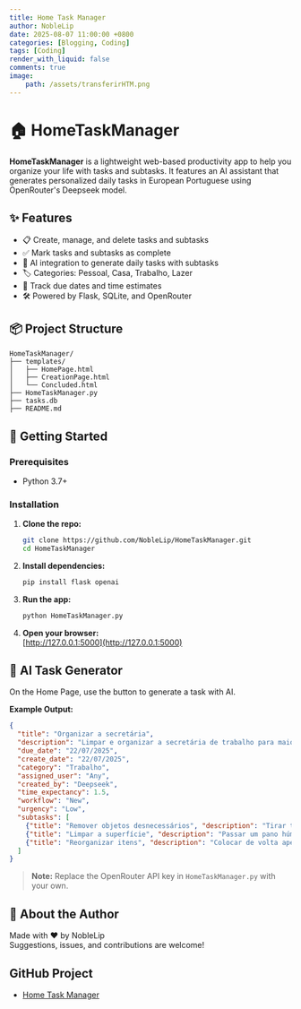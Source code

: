 ```yaml
---
title: Home Task Manager
author: NobleLip
date: 2025-08-07 11:00:00 +0800
categories: [Blogging, Coding]
tags: [Coding]
render_with_liquid: false
comments: true
image:
    path: /assets/transferirHTM.png
---
```


# 🏠 HomeTaskManager

**HomeTaskManager** is a lightweight web-based productivity app to help you organize your life with tasks and subtasks. It features an AI assistant that generates personalized daily tasks in European Portuguese using OpenRouter's Deepseek model.


## ✨ Features

- 📋 Create, manage, and delete tasks and subtasks
- ✅ Mark tasks and subtasks as complete
- 🧠 AI integration to generate daily tasks with subtasks
- 🏷️ Categories: Pessoal, Casa, Trabalho, Lazer
- 📆 Track due dates and time estimates
- 🛠️ Powered by Flask, SQLite, and OpenRouter


## 📦 Project Structure

```
HomeTaskManager/
├── templates/
│   ├── HomePage.html
│   ├── CreationPage.html
│   └── Concluded.html
├── HomeTaskManager.py
├── tasks.db
├── README.md
```


## 🚀 Getting Started

### Prerequisites

- Python 3.7+

### Installation

1. **Clone the repo:**
    ```bash
    git clone https://github.com/NobleLip/HomeTaskManager.git
    cd HomeTaskManager
    ```

2. **Install dependencies:**
    ```bash
    pip install flask openai
    ```

3. **Run the app:**
    ```bash
    python HomeTaskManager.py
    ```

4. **Open your browser:**  
    [http://127.0.0.1:5000](http://127.0.0.1:5000)


## 🤖 AI Task Generator

On the Home Page, use the button to generate a task with AI.

**Example Output:**
```json
{
  "title": "Organizar a secretária",
  "description": "Limpar e organizar a secretária de trabalho para maior produtividade.",
  "due_date": "22/07/2025",
  "create_date": "22/07/2025",
  "category": "Trabalho",
  "assigned_user": "Any",
  "created_by": "Deepseek",
  "time_expectancy": 1.5,
  "workflow": "New",
  "urgency": "Low",
  "subtasks": [
    {"title": "Remover objetos desnecessários", "description": "Tirar tudo da secretária que não seja útil."},
    {"title": "Limpar a superfície", "description": "Passar um pano húmido para limpar o pó."},
    {"title": "Reorganizar itens", "description": "Colocar de volta apenas o essencial."}
  ]
}
```
> **Note:** Replace the OpenRouter API key in `HomeTaskManager.py` with your own.


## 🙋 About the Author

Made with ❤️ by NobleLip  
Suggestions, issues, and contributions are welcome!

## GitHub Project 

- [Home Task Manager](https://github.com/NobleLip/HomeTaskManager)

